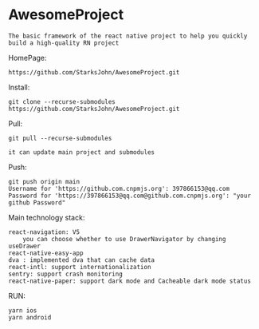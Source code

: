 # AwesomeProject

    The basic framework of the react native project to help you quickly build a high-quality RN project

HomePage:  
    
    https://github.com/StarksJohn/AwesomeProject.git

Install:

    git clone --recurse-submodules https://github.com/StarksJohn/AwesomeProject.git 
    
Pull:
    
    git pull --recurse-submodules

    it can update main project and submodules 

Push:
    
    git push origin main
    Username for 'https://github.com.cnpmjs.org': 397866153@qq.com
    Password for 'https://397866153@qq.com@github.com.cnpmjs.org': "your github Password"

Main technology stack:

    react-navigation: V5
        you can choose whether to use DrawerNavigator by changing useDrawer
    react-native-easy-app
    dva : implemented dva that can cache data
    react-intl: support internationalization
    sentry: support crash monitoring
    react-native-paper: support dark mode and Cacheable dark mode status
    
RUN: 

    yarn ios
    yarn android

    



